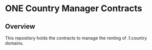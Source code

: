 # ONE Country Manager Contracts


## Overview
This repository holds the contracts to manage the renting of .1.country domains.